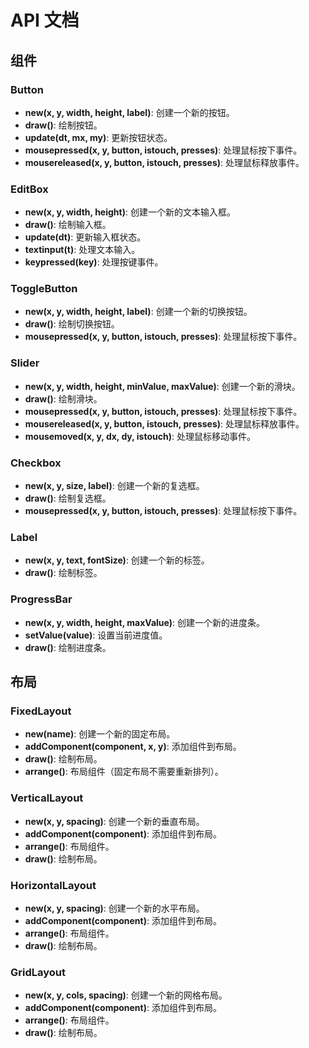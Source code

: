 # API 文档

## 组件

### Button

- **new(x, y, width, height, label)**: 创建一个新的按钮。
- **draw()**: 绘制按钮。
- **update(dt, mx, my)**: 更新按钮状态。
- **mousepressed(x, y, button, istouch, presses)**: 处理鼠标按下事件。
- **mousereleased(x, y, button, istouch, presses)**: 处理鼠标释放事件。

### EditBox

- **new(x, y, width, height)**: 创建一个新的文本输入框。
- **draw()**: 绘制输入框。
- **update(dt)**: 更新输入框状态。
- **textinput(t)**: 处理文本输入。
- **keypressed(key)**: 处理按键事件。

### ToggleButton

- **new(x, y, width, height, label)**: 创建一个新的切换按钮。
- **draw()**: 绘制切换按钮。
- **mousepressed(x, y, button, istouch, presses)**: 处理鼠标按下事件。

### Slider

- **new(x, y, width, height, minValue, maxValue)**: 创建一个新的滑块。
- **draw()**: 绘制滑块。
- **mousepressed(x, y, button, istouch, presses)**: 处理鼠标按下事件。
- **mousereleased(x, y, button, istouch, presses)**: 处理鼠标释放事件。
- **mousemoved(x, y, dx, dy, istouch)**: 处理鼠标移动事件。

### Checkbox

- **new(x, y, size, label)**: 创建一个新的复选框。
- **draw()**: 绘制复选框。
- **mousepressed(x, y, button, istouch, presses)**: 处理鼠标按下事件。

### Label

- **new(x, y, text, fontSize)**: 创建一个新的标签。
- **draw()**: 绘制标签。

### ProgressBar

- **new(x, y, width, height, maxValue)**: 创建一个新的进度条。
- **setValue(value)**: 设置当前进度值。
- **draw()**: 绘制进度条。

## 布局

### FixedLayout

- **new(name)**: 创建一个新的固定布局。
- **addComponent(component, x, y)**: 添加组件到布局。
- **draw()**: 绘制布局。
- **arrange()**: 布局组件（固定布局不需要重新排列）。

### VerticalLayout

- **new(x, y, spacing)**: 创建一个新的垂直布局。
- **addComponent(component)**: 添加组件到布局。
- **arrange()**: 布局组件。
- **draw()**: 绘制布局。

### HorizontalLayout

- **new(x, y, spacing)**: 创建一个新的水平布局。
- **addComponent(component)**: 添加组件到布局。
- **arrange()**: 布局组件。
- **draw()**: 绘制布局。

### GridLayout

- **new(x, y, cols, spacing)**: 创建一个新的网格布局。
- **addComponent(component)**: 添加组件到布局。
- **arrange()**: 布局组件。
- **draw()**: 绘制布局。